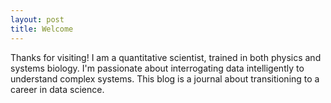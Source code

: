 ```yaml
---
layout: post
title: Welcome
---
```


Thanks for visiting! I am a quantitative scientist, trained in both physics and systems biology. I'm passionate about interrogating data intelligently to understand complex systems. This blog is a journal about transitioning to a career in data science.

